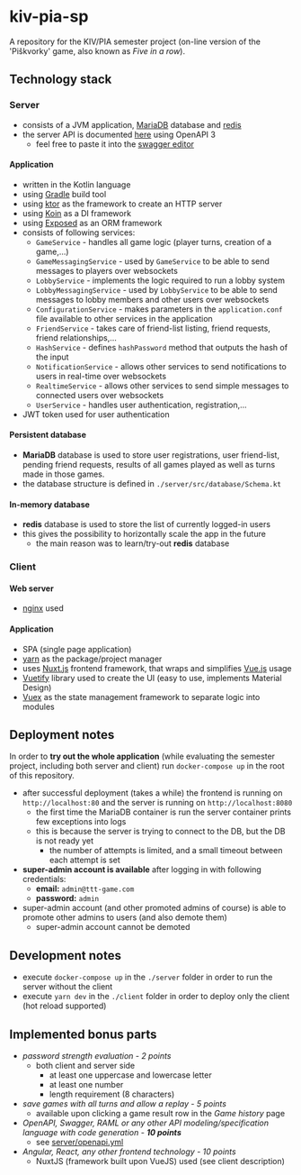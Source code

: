 # kiv-pia-sp
A repository for the KIV/PIA semester project (on-line version of the 'Piškvorky' game, also known as *Five in a row*).

## Technology stack

### Server
- consists of a JVM application, [MariaDB](https://mariadb.org/) database and [redis](https://redis.io/)
- the server API is documented [here](https://github.com/topnax/kiv-pia-sp/blob/master/server/openapi.yml) using OpenAPI 3
  - feel free to paste it into the [swagger editor](https://editor.swagger.io/)

#### Application
- written in the Kotlin language
- using [Gradle](https://gradle.org/) build tool
- using [ktor](https://ktor.io/) as the framework to create an HTTP server
- using [Koin](https://insert-koin.io/) as a DI framework
- using [Exposed](https://github.com/JetBrains/Exposed) as an ORM framework
- consists of following services:
  - `GameService` - handles all game logic (player turns, creation of a game,...)
  - `GameMessagingService` - used by `GameService` to be able to send messages to players over websockets
  - `LobbyService` - implements the logic required to run a lobby system
  - `LobbyMessagingService` -  used by `LobbyService` to be able to send messages to lobby members and other users over websockets
  - `ConfigurationService` - makes parameters in the `application.conf` file available to other services in the application
  - `FriendService` - takes care of friend-list listing, friend requests, friend relationships,...
  - `HashService` - defines `hashPassword` method that outputs the hash of the input
  - `NotificationService` - allows other services to send notifications to users in real-time over websockets
  - `RealtimeService` - allows other services to send simple messages to connected users over websockets
  - `UserService` - handles user authentication, registration,...
- JWT token used for user authentication

#### Persistent database
- **MariaDB** database is used to store user registrations, user friend-list, pending friend requests, results of all games played as well as turns made in those games.
- the database structure is defined in `./server/src/database/Schema.kt`

#### In-memory database
- **redis** database is used to store the list of currently logged-in users
- this gives the possibility to horizontally scale the app in the future
    - the main reason was to learn/try-out **redis** database
  
### Client
#### Web server
- [nginx](https://www.nginx.com/) used

####  Application
- SPA (single page application)
- [yarn](https://yarnpkg.com/) as the package/project manager
- uses [Nuxt.js](https://nuxtjs.org/) frontend framework, that wraps and simplifies [Vue.js](https://vuejs.org/) usage
- [Vuetify](https://vuetifyjs.com) library used to create the UI (easy to use, implements Material Design)
- [Vuex](https://vuex.vuejs.org/) as the state management framework to separate logic into modules
    
## Deployment notes
In order to **try out the whole application** (while evaluating the semester project, including both server and client) run `docker-compose up` in the root of this repository.
  - after successful deployment (takes a while) the frontend is running on `http://localhost:80` and the server is running on `http://localhost:8080`
    - the first time the MariaDB container is run the server container prints few exceptions into logs
    - this is because the server is trying to connect to the DB, but the DB is not ready yet
        - the number of attempts is limited, and a small timeout between each attempt is set      
  - **super-admin account is available** after logging in with following credentials:
    - **email:** `admin@ttt-game.com`
    - **password:** `admin`
  - super-admin account (and other promoted admins of course) is able to promote other admins to users (and also demote them)
    - super-admin account cannot be demoted
    
## Development notes
  - execute `docker-compose up` in the `./server` folder in order to run the server without the client
  - execute `yarn dev` in the `./client` folder in order to deploy only the client (hot reload supported)

## Implemented bonus parts
- *password strength evaluation - 2 points*
    - both client and server side
      - at least one uppercase and lowercase letter
      - at least one number
      - length requirement (8 characters)
- *save games with all turns and allow a replay - 5 points* 
    - available upon clicking a game result row in the *Game history* page
- *OpenAPI, Swagger, RAML or any other API modeling/specification language with code generation - **10 points*** 
    - see [server/openapi.yml](https://github.com/topnax/kiv-pia-sp/blob/master/server/openapi.yml)
- *Angular, React, any other frontend technology - 10 points* 
    - NuxtJS (framework built upon VueJS) used (see client description)

